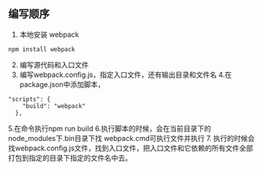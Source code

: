 ## 编写顺序 
1. 本地安装 webpack
```
npm install webpack
```
2. 编写源代码和入口文件
3. 编写webpack.config.js，指定入口文件，还有输出目录和文件名
4.在package.json中添加脚本，
```
"scripts": {
    "build": "webpack"
  },
```
5.在命令执行npm run build
6.执行脚本的时候，会在当前目录下的node_modules下.bin目录下找 webpack.cmd可执行文件并执行
7. 执行的时候会找webpack.config.js文件，找到入口文件，把入口文件和它依赖的所有文件全部打包到指定的目录下指定的文件名中去。